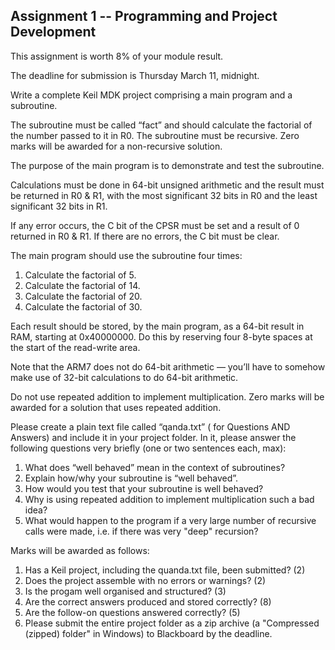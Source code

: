 ## Assignment 1 -- Programming and Project Development
This assignment is worth 8% of your module result.

The deadline for submission is Thursday March 11, midnight.

Write a complete Keil MDK project comprising a main program and a subroutine.

The subroutine must be called “fact” and should calculate the factorial of the number passed to it in R0. The subroutine must be recursive. Zero marks will be awarded for a non-recursive solution.

The purpose of the main program is to demonstrate and test the subroutine.

Calculations  must be done in 64-bit unsigned arithmetic and the result must be returned in R0 & R1, with the most significant 32 bits in R0 and the least significant 32 bits in R1.

If any error occurs, the C bit of the CPSR must be set and a result of 0 returned in R0 & R1. If there are no errors, the C bit must be clear.

The main program should use the subroutine four times:

1. Calculate the factorial of 5.
2. Calculate the factorial of 14.
3. Calculate the factorial of 20.
4. Calculate the factorial of 30.

Each result should be stored, by the main program, as a 64-bit result in RAM, starting at 0x40000000. Do this by reserving four 8-byte spaces at the start of the read-write area.

Note that the ARM7 does not do 64-bit arithmetic — you’ll have to somehow make use of 32-bit calculations to do 64-bit arithmetic.

Do not use repeated addition to implement multiplication. Zero marks will be awarded for a solution that uses repeated addition.

Please create a plain text file called “qanda.txt” ( for Questions AND Answers) and include it in your project folder. In it, please answer the following questions very briefly (one or two sentences each, max):

1. What does “well behaved” mean in the context of subroutines?
2. Explain how/why your subroutine is “well behaved”.
3. How would you test that your subroutine is well behaved?
4. Why is using repeated addition to implement multiplication such a bad idea?
5. What would happen to the program if a very large number of recursive calls were made, i.e. if there was very "deep" recursion?

Marks will be awarded as follows:

1. Has a Keil project, including the quanda.txt file, been submitted? (2)
2. Does the project assemble with no errors or warnings? (2)
3. Is the progam well organised and structured? (3)
4. Are the correct answers produced and stored correctly? (8)
5. Are the follow-on questions answered correctly? (5)
6. Please submit the entire project folder as a zip archive (a "Compressed (zipped) folder" in Windows) to Blackboard by the deadline.


